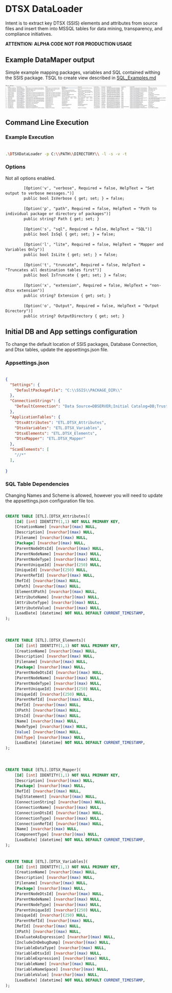 # DTSX DataLoader
Intent is to extract key DTSX (SSIS) elements and attributes from source files and insert them into MSSQL tables for data mining, transparency, and compliance initiatives.
 
 **ATTENTION: ALPHA CODE NOT FOR PRODUCTION USAGE**

## Example DataMaper output
Simple example mapping packages, variables and SQL contained withing the SSIS package. TSQL to create view described in [SQL_Examples.md](SQL_Examples.md)

 ![alt text](dataMapper.png "View from SQL code below")

## Command Line Execution

### Example Execution 
```bash

.\DTSXDataLoader -p C:\\PATH\\DIRECTORY\\ -l -s -v -t

```

### Options
Not all options enabled.

```c-sharp
        [Option('v', "verbose", Required = false, HelpText = "Set output to verbose messages.")]
        public bool IsVerbose { get; set; } = false;

        [Option('p', "path", Required = false, HelpText = "Path to individual package or directory of packages")]
        public string? Path { get; set; }

        [Option('s', "sql", Required = false, HelpText = "SQL")]
        public bool IsSql { get; set; } = false;

        [Option('l', "lite", Required = false, HelpText = "Mapper and Variables Only")]
        public bool IsLite { get; set; } = false;

		[Option('t', "truncate", Required = false, HelpText = "Truncates all destination tables first")]
        public bool IsTruncate { get; set; } = false;

        [Option('x', "extension", Required = false, HelpText = "non-dtsx extension")]
        public string? Extension { get; set; } 

        [Option('o', "Output", Required = false, HelpText = "Output Directory")]
        public string? OutputDirectory { get; set; }
```
## Initial DB and App settings configuration

To change the default location of SSIS packages, Database Connection, and Dtsx tables, update the appsettings.json file.
### Appsettings.json

```json

{
  "Settings": {
    "DefaultPackageFile": "C:\\SSIS\\PACKAGE_DIR\\"
  },
  "ConnectionStrings": {
    "DefaultConnection": "Data Source=DBSERVER;Initial Catalog=DB;Trusted_Connection=True;Encrypt=False"
  },
  "ApplicationTables": {
    "DtsxAttributes": "ETL.DTSX_Attributes",
    "DtsxVariables": "ETL.DTSX_Variables",
    "DtsxElements": "ETL.DTSX_Elements",
    "DtsxMapper": "ETL.DTSX_Mapper"
  },
  "ScanElements": [
    "//*"
  ],

}


```

### SQL Table Dependencies

Changing Names and Scheme is allowed, however you will need to update the appsettings.json configuration file too.

```sql

CREATE TABLE [ETL].[DTSX_Attributes](
	[Id] [int] IDENTITY(1,1) NOT NULL PRIMARY KEY,
	[CreationName] [nvarchar](max) NULL,
	[Description] [nvarchar](max) NULL,
	[Filename] [nvarchar](max) NULL,
	[Package] [nvarchar](max) NULL,
	[ParentNodeDtsId] [nvarchar](max) NULL,
	[ParentNodeName] [nvarchar](max) NULL,
	[ParentNodeType] [nvarchar](max) NULL,
	[ParentUniqueId] [nvarchar](250) NULL,
	[UniqueId] [nvarchar](250) NULL,
	[ParentRefId] [nvarchar](max) NULL,
	[RefId] [nvarchar](max) NULL,
	[XPath] [nvarchar](max) NULL,
	[ElementXPath] [nvarchar](max) NULL,
	[AttributeName] [nvarchar](max) NULL,
	[AttributeType] [nvarchar](max) NULL,
	[AttributeValue] [nvarchar](max) NULL,
	[LoadDate] [datetime] NOT NULL DEFAULT CURRENT_TIMESTAMP,
);

 

CREATE TABLE [ETL].[DTSX_Elements](
	[Id] [int] IDENTITY(1,1) NOT NULL PRIMARY KEY,
	[CreationName] [nvarchar](max) NULL,
	[Description] [nvarchar](max) NULL,
	[Filename] [nvarchar](max) NULL,
	[Package] [nvarchar](max) NULL,
	[ParentNodeDtsId] [nvarchar](max) NULL,
	[ParentNodeName] [nvarchar](max) NULL,
	[ParentNodeType] [nvarchar](max) NULL,
	[ParentUniqueId] [nvarchar](250) NULL,
	[UniqueId] [nvarchar](250) NULL,
	[ParentRefId] [nvarchar](max) NULL,
	[RefId] [nvarchar](max) NULL,
	[XPath] [nvarchar](max) NULL,
	[DtsId] [nvarchar](max) NULL,
	[Name] [nvarchar](max) NULL,
	[NodeType] [nvarchar](max) NULL,
	[Value] [nvarchar](max) NULL,
	[XmlType] [nvarchar](max) NULL,
	[LoadDate] [datetime] NOT NULL DEFAULT CURRENT_TIMESTAMP,
);

 

CREATE TABLE [ETL].[DTSX_Mapper](
	[Id] [int] IDENTITY(1,1) NOT NULL PRIMARY KEY,
	[Description] [nvarchar](max) NULL,
	[Package] [nvarchar](max) NULL,
	[RefId] [nvarchar](max) NULL,
	[SqlStatement] [nvarchar](max) NULL,
	[ConnectionString] [nvarchar](max) NULL,
	[ConnectionName] [nvarchar](max) NULL,
	[ConnectionDtsId] [nvarchar](max) NULL,
	[ConnectionType] [nvarchar](max) NULL,
	[ConnectionRefId] [nvarchar](max) NULL,
	[Name] [nvarchar](max) NULL,
	[ComponentType] [nvarchar](max) NULL,
	[LoadDate] [datetime] NOT NULL DEFAULT CURRENT_TIMESTAMP,
);
 

CREATE TABLE [ETL].[DTSX_Variables](
	[Id] [int] IDENTITY(1,1) NOT NULL PRIMARY KEY,
	[CreationName] [nvarchar](max) NULL,
	[Description] [nvarchar](max) NULL,
	[Filename] [nvarchar](max) NULL,
	[Package] [nvarchar](max) NULL,
	[ParentNodeDtsId] [nvarchar](max) NULL,
	[ParentNodeName] [nvarchar](max) NULL,
	[ParentNodeType] [nvarchar](max) NULL,
	[ParentUniqueId] [nvarchar](250) NULL,
	[UniqueId] [nvarchar](250) NULL,
	[ParentRefId] [nvarchar](max) NULL,
	[RefId] [nvarchar](max) NULL,
	[XPath] [nvarchar](max) NULL,
	[EvaluateAsExpression] [nvarchar](max) NULL,
	[IncludeInDebugDump] [nvarchar](max) NULL,
	[VariableDataType] [nvarchar](max) NULL,
	[VariableDtsxId] [nvarchar](max) NULL,
	[VariableExpression] [nvarchar](max) NULL,
	[VariableName] [nvarchar](max) NULL,
	[VariableNameSpace] [nvarchar](max) NULL,
	[VariableValue] [nvarchar](max) NULL,
	[LoadDate] [datetime] NOT NULL DEFAULT CURRENT_TIMESTAMP,
);

```